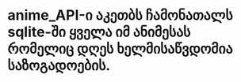 # anime_API-ი აკეთბს ჩამონათალს sqlite-ში  ყველა იმ ანიმესას რომელიც დღეს ხელმისაწვდომია საზოგადოების.
